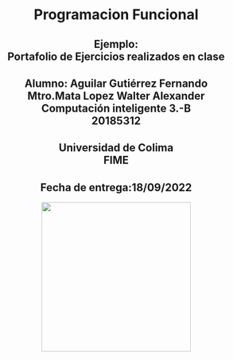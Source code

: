</b><h1 align='center'>Programacion Funcional</h1></b>
</b><h2 align='center'>Ejemplo: <br>Portafolio de Ejercicios realizados en clase</h2></b>
</b><h2 align='center'>Alumno: Aguilar Gutiérrez Fernando<br>Mtro.Mata Lopez Walter Alexander<br>Computación inteligente 3.-B<br>20185312</h2></b>
</b><h2 align='center'>Universidad de Colima<br>FIME<br></h2></b>
</b><h2 align='center'>Fecha de entrega:18/09/2022</h2></b>
<div align="center"><img src="https://upload.wikimedia.org/wikipedia/commons/7/7d/Logo_de_la_Universidad_de_Colima.svg" width="300"></div>
